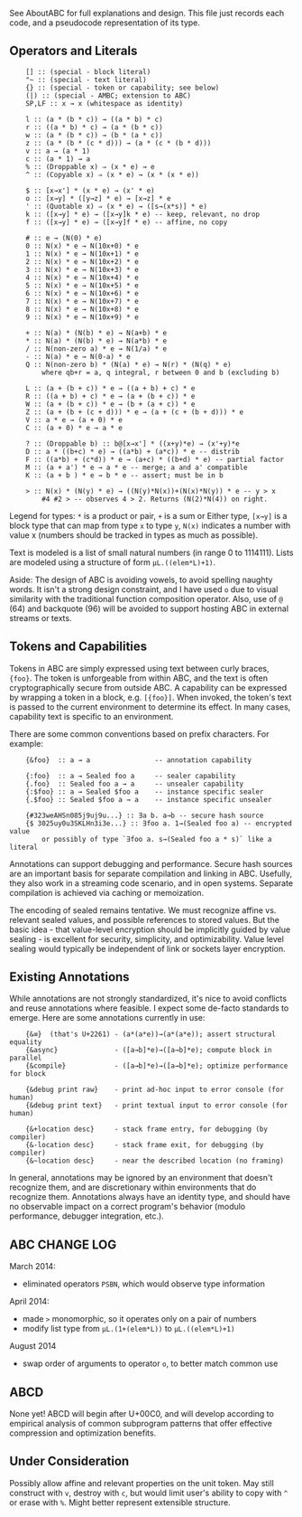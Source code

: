 
See AboutABC for full explanations and design. This file just records each code, and a pseudocode representation of its type.

## Operators and Literals

        [] :: (special - block literal)
        "~ :: (special - text literal)
        {} :: (special - token or capability; see below)
        (|) :: (special - AMBC; extension to ABC)
        SP,LF :: x → x (whitespace as identity)

        l :: (a * (b * c)) → ((a * b) * c)
        r :: ((a * b) * c) → (a * (b * c))
        w :: (a * (b * c)) → (b * (a * c))
        z :: (a * (b * (c * d))) → (a * (c * (b * d)))
        v :: a → (a * 1)
        c :: (a * 1) → a
        % :: (Droppable x) ⇒ (x * e) → e
        ^ :: (Copyable x) ⇒ (x * e) → (x * (x * e))

        $ :: [x→x'] * (x * e) → (x' * e)
        o :: [x→y] * ([y→z] * e) → [x→z] * e
        ' :: (Quotable x) ⇒ (x * e) → ([s→(x*s)] * e)
        k :: ([x→y] * e) → ([x→y]k * e) -- keep, relevant, no drop
        f :: ([x→y] * e) → ([x→y]f * e) -- affine, no copy

        # :: e → (N(0) * e)
        0 :: N(x) * e → N(10x+0) * e
        1 :: N(x) * e → N(10x+1) * e
        2 :: N(x) * e → N(10x+2) * e
        3 :: N(x) * e → N(10x+3) * e
        4 :: N(x) * e → N(10x+4) * e
        5 :: N(x) * e → N(10x+5) * e
        6 :: N(x) * e → N(10x+6) * e
        7 :: N(x) * e → N(10x+7) * e
        8 :: N(x) * e → N(10x+8) * e
        9 :: N(x) * e → N(10x+9) * e

        + :: N(a) * (N(b) * e) → N(a+b) * e
        * :: N(a) * (N(b) * e) → N(a*b) * e
        / :: N(non-zero a) * e → N(1/a) * e
        - :: N(a) * e → N(0-a) * e
        Q :: N(non-zero b) * (N(a) * e) → N(r) * (N(q) * e)
            where qb+r = a, q integral, r between 0 and b (excluding b)

        L :: (a + (b + c)) * e → ((a + b) + c) * e
        R :: ((a + b) + c) * e → (a + (b + c)) * e
        W :: (a + (b + c)) * e → (b + (a + c)) * e
        Z :: (a + (b + (c + d))) * e → (a + (c + (b + d))) * e
        V :: a * e → (a + 0) * e
        C :: (a + 0) * e → a * e

        ? :: (Droppable b) :: b@[x→x'] * ((x+y)*e) → (x'+y)*e
        D :: a * ((b+c) * e) → ((a*b) + (a*c)) * e -- distrib
        F :: ((a*b) + (c*d)) * e → (a+c) * ((b+d) * e) -- partial factor
        M :: (a + a') * e → a * e -- merge; a and a' compatible
        K :: (a + b ) * e → b * e -- assert; must be in b

        > :: N(x) * (N(y) * e) → ((N(y)*N(x))+(N(x)*N(y)) * e -- y > x
            #4 #2 > -- observes 4 > 2. Returns (N(2)*N(4)) on right.

Legend for types: `*` is a product or pair, `+` is a sum or Either type, `[x→y]` is a block type that can map from type `x` to type `y`, `N(x)` indicates a number with value x (numbers should be tracked in types as much as possible). 

Text is modeled is a list of small natural numbers (in range 0 to 1114111). Lists are modeled using a structure of form `µL.((elem*L)+1)`. 

Aside: The design of ABC is avoiding vowels, to avoid spelling naughty words. It isn't a strong design constraint, and I have used `o` due to visual similarity with the traditional function composition operator. Also, use of `@` (64) and backquote (96) will be avoided to support hosting ABC in external streams or texts.

## Tokens and Capabilities

Tokens in ABC are simply expressed using text between curly braces, `{foo}`. The token is unforgeable from within ABC, and the text is often cryptographically secure from outside ABC. A capability can be expressed by wrapping a token in a block, e.g. `[{foo}]`. When invoked, the token's text is passed to the current environment to determine its effect. In many cases, capability text is specific to an environment. 

There are some common conventions based on prefix characters. For example:

        {&foo}  :: a → a                -- annotation capability

        {:foo}  :: a → Sealed foo a     -- sealer capability
        {.foo}  :: Sealed foo a → a     -- unsealer capability
        {:$foo} :: a → Sealed $foo a    -- instance specific sealer
        {.$foo} :: Sealed $foo a → a    -- instance specific unsealer

        {#323weAHSn085j9uj9u...} :: ∃a b. a→b -- secure hash source
        {$ 3025uy0u3SKLHn3i3e...} :: ∃foo a. 1→(Sealed foo a) -- encrypted value
            or possibly of type `∃foo a. s→(Sealed foo a * s)` like a literal

Annotations can support debugging and performance. Secure hash sources are an important basis for separate compilation and linking in ABC. Usefully, they also work in a streaming code scenario, and in open systems. Separate compilation is achieved via caching or memoization.

The encoding of sealed remains tentative. We must recognize affine vs. relevant sealed values, and possible references to stored values. But the basic idea - that value-level encryption should be implicitly guided by value sealing - is excellent for security, simplicity, and optimizability. Value level sealing would typically be independent of link or sockets layer encryption.

## Existing Annotations

While annotations are not strongly standardized, it's nice to avoid conflicts and reuse annotations where feasible. I expect some de-facto standards to emerge. Here are some annotations currently in use:

        {&≡}  (that's U+2261) - (a*(a*e))→(a*(a*e)); assert structural equality
        {&async}              - ([a→b]*e)→([a→b]*e); compute block in parallel
        {&compile}            - ([a→b]*e)→([a→b]*e); optimize performance for block

        {&debug print raw}    - print ad-hoc input to error console (for human) 
        {&debug print text}   - print textual input to error console (for human)

        {&+location desc}     - stack frame entry, for debugging (by compiler)
        {&-location desc}     - stack frame exit, for debugging (by compiler)
        {&~location desc}     - near the described location (no framing)

In general, annotations may be ignored by an environment that doesn't recognize them, and are discretionary within environments that do recognize them. Annotations always have an identity type, and should have no observable impact on a correct program's behavior (modulo performance, debugger integration, etc.). 

## ABC CHANGE LOG

March 2014: 
* eliminated operators `PSBN`, which would observe type information

April 2014: 
* made `>` monomorphic, so it operates only on a pair of numbers
* modify list type from `µL.(1+(elem*L))` to `µL.((elem*L)+1)`

August 2014
* swap order of arguments to operator `o`, to better match common use

## ABCD

None yet! ABCD will begin after U+00C0, and will develop according to empirical analysis of common subprogram patterns that offer effective compression and optimization benefits.

## Under Consideration

Possibly allow affine and relevant properties on the unit token. May still construct with `v`, destroy with `c`, but would limit user's ability to copy with `^` or erase with `%`. Might better represent extensible structure.

